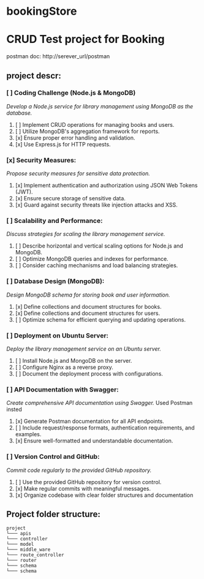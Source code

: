 # bookingStore

# CRUD Test project for Booking

postman doc: http://serever_url/postman

## project descr:

### [ ] Coding Challenge (Node.js & MongoDB)
*Develop a Node.js service for library management using MongoDB as the database.*
1. [ ] Implement CRUD operations for managing books and users.
2. [ ] Utilize MongoDB's aggregation framework for reports.
3. [x] Ensure proper error handling and validation.
4. [x] Use Express.js for HTTP requests.

### [x] Security Measures:
*Propose security measures for sensitive data protection.*
1. [x] Implement authentication and authorization using JSON Web Tokens (JWT).
2. [x] Ensure secure storage of sensitive data.
3. [x] Guard against security threats like injection attacks and XSS.

### [ ] Scalability and Performance:
*Discuss strategies for scaling the library management service.*
1. [ ] Describe horizontal and vertical scaling options for Node.js and MongoDB.
2. [ ] Optimize MongoDB queries and indexes for performance.
3. [ ] Consider caching mechanisms and load balancing strategies.

### [ ] Database Design (MongoDB):
*Design MongoDB schema for storing book and user information.*
1. [x] Define collections and document structures for books.
2. [x] Define collections and document structures for users. 
3. [ ] Optimize schema for efficient querying and updating operations. 

### [ ] Deployment on Ubuntu Server:
*Deploy the library management service on an Ubuntu server.*
1. [ ] Install Node.js and MongoDB on the server.
2. [ ] Configure Nginx as a reverse proxy.
3. [ ] Document the deployment process with configurations.

### [ ] API Documentation with Swagger:
*Create comprehensive API documentation using Swagger.*
Used Postman insted
1. [x] Generate Postman documentation for all API endpoints.
2. [ ] Include request/response formats, authentication requirements, and examples.
3. [x] Ensure well-formatted and understandable documentation.

### [ ] Version Control and GitHub:
*Commit code regularly to the provided GitHub repository.*
1. [ ] Use the provided GitHub repository for version control.
2. [x] Make regular commits with meaningful messages.
3. [x] Organize codebase with clear folder structures and documentation

## Project folder structure:

```
project
└─── apis
└─── controller
└─── model
└─── middle_ware
└─── route_controller
└─── router
└─── schema
└─── schema

```